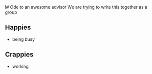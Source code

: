 l# Ode to an awesome advisor
We are trying to write this together as a group


## Happies

- being busy

## Crappies

- working

